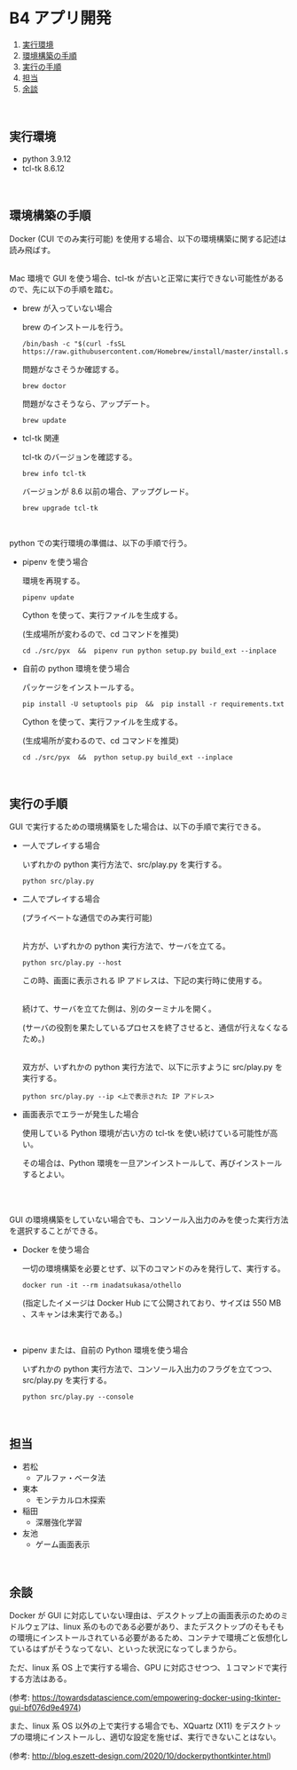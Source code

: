 <!-- omit in toc -->
# B4 アプリ開発

1. [実行環境](#実行環境)
2. [環境構築の手順](#環境構築の手順)
3. [実行の手順](#実行の手順)
4. [担当](#担当)
5. [余談](#余談)


<br>


## 実行環境

- python 3.9.12
- tcl-tk 8.6.12


<br>


## 環境構築の手順

Docker (CUI でのみ実行可能) を使用する場合、以下の環境構築に関する記述は読み飛ばす。
<br>
<br>

Mac 環境で GUI を使う場合、tcl-tk が古いと正常に実行できない可能性があるので、先に以下の手順を踏む。

- brew が入っていない場合

  brew のインストールを行う。
  ```
  /bin/bash -c "$(curl -fsSL https://raw.githubusercontent.com/Homebrew/install/master/install.sh)"
  ```
  問題がなさそうか確認する。
  ```
  brew doctor
  ```
  問題がなさそうなら、アップデート。
  ```
  brew update
  ```

- tcl-tk 関連

  tcl-tk のバージョンを確認する。
  ```
  brew info tcl-tk
  ```
  バージョンが 8.6 以前の場合、アップグレード。
  ```
  brew upgrade tcl-tk
  ```


<br>


python での実行環境の準備は、以下の手順で行う。

- pipenv を使う場合

  環境を再現する。
  ```
  pipenv update
  ```
  Cython を使って、実行ファイルを生成する。

  (生成場所が変わるので、cd コマンドを推奨)
  ```
  cd ./src/pyx  &&  pipenv run python setup.py build_ext --inplace
  ```

- 自前の python 環境を使う場合

  パッケージをインストールする。
  ```
  pip install -U setuptools pip  &&  pip install -r requirements.txt
  ```
  Cython を使って、実行ファイルを生成する。

  (生成場所が変わるので、cd コマンドを推奨)
  ```
  cd ./src/pyx  &&  python setup.py build_ext --inplace
  ```


<br>


## 実行の手順

GUI で実行するための環境構築をした場合は、以下の手順で実行できる。

- 一人でプレイする場合

  いずれかの python 実行方法で、src/play.py を実行する。
  ```
  python src/play.py
  ```

- 二人でプレイする場合

  (プライベートな通信でのみ実行可能)
  <br>
  <br>

  片方が、いずれかの python 実行方法で、サーバを立てる。
  ```
  python src/play.py --host
  ```
  この時、画面に表示される IP アドレスは、下記の実行時に使用する。
  <br>
  <br>

  続けて、サーバを立てた側は、別のターミナルを開く。

  (サーバの役割を果たしているプロセスを終了させると、通信が行えなくなるため。)
  <br>
  <br>

  双方が、いずれかの python 実行方法で、以下に示すように src/play.py を実行する。
  ```
  python src/play.py --ip <上で表示された IP アドレス>
  ```

- 画面表示でエラーが発生した場合

  使用している Python 環境が古い方の tcl-tk を使い続けている可能性が高い。

  その場合は、Python 環境を一旦アンインストールして、再びインストールするとよい。


<br>
<br>


GUI の環境構築をしていない場合でも、コンソール入出力のみを使った実行方法を選択することができる。

- Docker を使う場合

  一切の環境構築を必要とせず、以下のコマンドのみを発行して、実行する。
  ```
  docker run -it --rm inadatsukasa/othello
  ```
  (指定したイメージは Docker Hub にて公開されており、サイズは 550 MB 、スキャンは未実行である。)


<br>


- pipenv または、自前の Python 環境を使う場合

  いずれかの python 実行方法で、コンソール入出力のフラグを立てつつ、src/play.py を実行する。
  ```
  python src/play.py --console
  ```


<br>


## 担当

- 若松
  - アルファ・ベータ法
- 東本
  - モンテカルロ木探索
- 稲田
  - 深層強化学習
- 友池
  - ゲーム画面表示


<br>


## 余談

Docker が GUI に対応していない理由は、デスクトップ上の画面表示のためのミドルウェアは、linux 系のものである必要があり、またデスクトップのそもそもの環境にインストールされている必要があるため、コンテナで環境ごと仮想化しているはずがそうなってない、といった状況になってしまうから。

ただ、linux 系 OS 上で実行する場合、GPU に対応させつつ、１コマンドで実行する方法はある。

(参考: https://towardsdatascience.com/empowering-docker-using-tkinter-gui-bf076d9e4974)

また、linux 系 OS 以外の上で実行する場合でも、XQuartz (X11) をデスクトップの環境にインストールし、適切な設定を施せば、実行できないことはない。

(参考: http://blog.eszett-design.com/2020/10/dockerpythontkinter.html)
